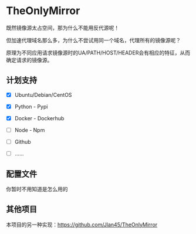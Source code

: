 # TheOnlyMirror

既然镜像源太占空间，那为什么不能用反代源呢！

但加速代理域名那么多，为什么不尝试用同一个域名，代理所有的镜像源呢？

原理为不同应用请求镜像源时的UA/PATH/HOST/HEADER会有相应的特征，从而确定请求的镜像源。


## 计划支持

- [x] Ubuntu/Debian/CentOS
- [x] Python - Pypi
- [x] Docker - Dockerhub
- [ ] Node - Npm
- [ ] Github
- [ ] ......


## 配置文件

你暂时不用知道是怎么用的


## 其他项目

本项目的另一种实现：https://github.com/Jlan45/TheOnlyMirror